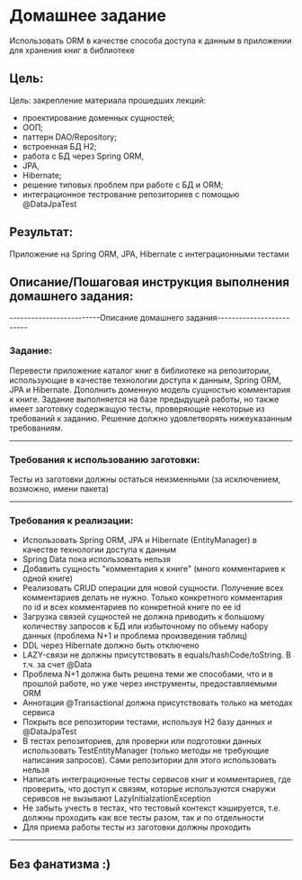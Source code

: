 # Домашнее задание
Использовать ORM в качестве способа доступа к данным в приложении для хранения книг в библиотеке

## Цель:
Цель: закрепление материала прошедших лекций:
- проектирование доменных сущностей;
- ООП;
- паттерн DAO/Repository;
- встроенная БД H2;
- работа с БД через Spring ORM,
- JPA,
- Hibernate;
- решение типовых проблем при работе с БД и ORM;
- интеграционное тестрование репозиториев с помощью @DataJpaTest

## Результат:
Приложение на Spring ORM, JPA, Hibernate с интеграционными тестами

## Описание/Пошаговая инструкция выполнения домашнего задания:
-------------------------Описание домашнего задания-------------------------

### Задание:

Перевести приложение каталог книг в библиотеке на репозитории, использующие в качестве технологии доступа к данным, Spring ORM, JPA и Hibernate. Дополнить доменную модель сущностью комментария к книге. Задание выполняется на базе предыдущей работы, но также имеет заготовку содержащую тесты, проверяющие некоторые из требований к заданию. Решение должно удовлетворять нижеуказанным требованиям.

---

### Требования к использованию заготовки:
Тесты из заготовки должны остаться неизменными (за исключением, возможно, имени пакета)

---

### Требования к реализации:
- Использовать Spring ORM, JPA и Hibernate (EntityManager) в качестве технологии доступа к данным
- Spring Data пока использовать нельзя
- Добавить сущность "комментария к книге" (много комментариев к одной книге)
- Реализовать CRUD операции для новой сущности. Получение всех комментариев делать не нужно. Только конкретного комментария по id и всех комментариев по конкретной книге по ее id
- Загрузка связей сущностей не должна приводить к большому количеству запросов к БД или избыточному по объему набору данных (проблема N+1 и проблема произведения таблиц)
- DDL через Hibernate должно быть отключено
- LAZY-связи не должны присутствовать в equals/hashCode/toString. В т.ч. за счет @Data
- Проблема N+1 должна быть решена теми же способами, что и в прошлой работе, но уже через инструменты, предоставляемыми ORM
- Аннотация @Transactional должна присутствовать только на методах сервиса
- Покрыть все репозитории тестами, используя H2 базу данных и @DataJpaTest
- В тестах репозиториев, для проверки или подготовки данных использовать TestEntityManager (только методы не требующие написания запросов). Сами репозитории для этого использовать нельзя
- Написать интеграционные тесты сервисов книг и комментариев, где проверить, что доступ к связям, которые используются снаружи серивсов не вызывают LazyInitialzationException
- Не забыть учесть в тестах, что тестовый контекст кэшируется, т.е. должны проходить как все тесты разом, так и по отдельности
- Для приема работы тесты из заготовки должны проходить

---

## Без фанатизма :)
